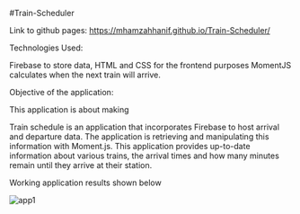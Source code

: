 #Train-Scheduler

Link to github pages: https://mhamzahhanif.github.io/Train-Scheduler/ 

Technologies Used: 

Firebase to store data,
HTML and CSS for the frontend purposes
MomentJS calculates when the next train will arrive.

Objective of the application:

This application is about making 

Train schedule is an application that incorporates Firebase to host arrival and departure data.
The application is retrieving and manipulating this information with Moment.js.
This application provides up-to-date information about various trains, the arrival times and how many minutes remain until they arrive at their station.

Working application results shown below

![app1](https://github.com/mhamzahhanif/Train-Scheduler/blob/master/assets/images/working1.PNG)
